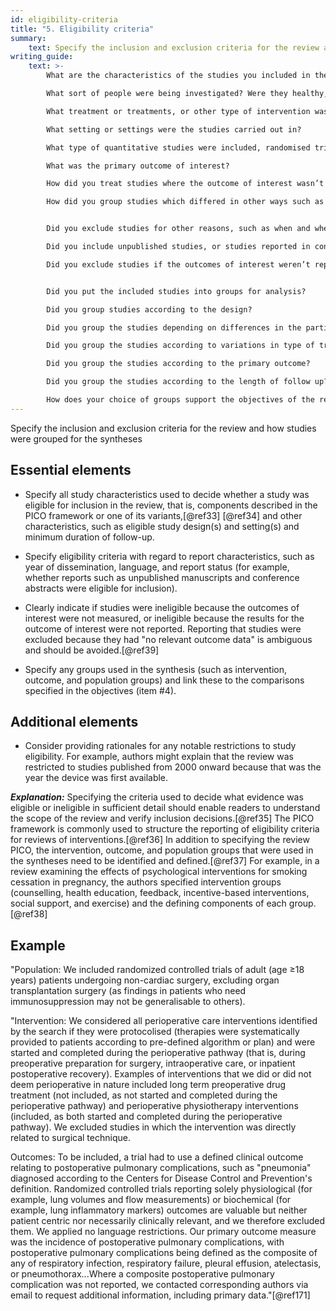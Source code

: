```yaml
---
id: eligibility-criteria
title: "5. Eligibility criteria"
summary: 
    text: Specify the inclusion and exclusion criteria for the review and how studies were grouped for the syntheses.
writing_guide: 
    text: >-
        What are the characteristics of the studies you included in the review?   

        What sort of people were being investigated? Were they healthy, or if not, what condition did they have and how was their condition diagnosed?  

        What treatment or treatments, or other type of intervention was being investigated in the studies? 

        What setting or settings were the studies carried out in? 

        What type of quantitative studies were included, randomised trials?  Any trials?  Observational studies?  A mixture? 

        What was the primary outcome of interest?   

        How did you treat studies where the outcome of interest wasn’t measured? 

        How did you group studies which differed in other ways such as age of participants, or length of follow up?


        Did you exclude studies for other reasons, such as when and where the results were published, and in what language? 

        Did you include unpublished studies, or studies reported in conference abstracts or on study registers?  

        Did you exclude studies if the outcomes of interest weren’t reported 


        Did you put the included studies into groups for analysis?   

        Did you group studies according to the design? 

        Did you group the studies depending on differences in the participant characteristics such as how they were diagnosed, or age, sex? 

        Did you group the studies according to variations in type of treatment, or how it was delivered?  

        Did you group the studies according to the primary outcome? 

        Did you group the studies according to the length of follow up? 

        How does your choice of groups support the objectives of the review?
---
```


Specify the inclusion and exclusion criteria for the review and how studies were grouped for the syntheses

## Essential elements

-   Specify all study characteristics used to decide whether a study was
    eligible for inclusion in the review, that is, components described
    in the PICO framework or one of its variants,[@ref33] [@ref34] and
    other characteristics, such as eligible study design(s) and
    setting(s) and minimum duration of follow-up.

-   Specify eligibility criteria with regard to report characteristics,
    such as year of dissemination, language, and report status (for
    example, whether reports such as unpublished manuscripts and
    conference abstracts were eligible for inclusion).

-   Clearly indicate if studies were ineligible because the outcomes of
    interest were not measured, or ineligible because the results for
    the outcome of interest were not reported. Reporting that studies
    were excluded because they had "no relevant outcome data" is
    ambiguous and should be avoided.[@ref39]

-   Specify any groups used in the synthesis (such as intervention,
    outcome, and population groups) and link these to the comparisons
    specified in the objectives (item #4).

## Additional elements

-   Consider providing rationales for any notable restrictions to study
    eligibility. For example, authors might explain that the review was
    restricted to studies published from 2000 onward because that was
    the year the device was first available.

***Explanation:*** Specifying the criteria used to decide what evidence
was eligible or ineligible in sufficient detail should enable readers to
understand the scope of the review and verify inclusion
decisions.[@ref35] The PICO framework is commonly used to structure the
reporting of eligibility criteria for reviews of interventions.[@ref36]
In addition to specifying the review PICO, the intervention, outcome,
and population groups that were used in the syntheses need to be
identified and defined.[@ref37] For example, in a review examining the
effects of psychological interventions for smoking cessation in
pregnancy, the authors specified intervention groups (counselling,
health education, feedback, incentive-based interventions, social
support, and exercise) and the defining components of each
group.[@ref38]



## Example

"Population: We included randomized controlled trials of adult (age ≥18
years) patients undergoing non-cardiac surgery, excluding organ
transplantation surgery (as findings in patients who need
immunosuppression may not be generalisable to others).

"Intervention: We considered all perioperative care interventions
identified by the search if they were protocolised (therapies were
systematically provided to patients according to pre-defined algorithm
or plan) and were started and completed during the perioperative pathway
(that is, during preoperative preparation for surgery, intraoperative
care, or inpatient postoperative recovery). Examples of interventions
that we did or did not deem perioperative in nature included long term
preoperative drug treatment (not included, as not started and completed
during the perioperative pathway) and perioperative physiotherapy
interventions (included, as both started and completed during the
perioperative pathway). We excluded studies in which the intervention
was directly related to surgical technique.

Outcomes: To be included, a trial had to use a defined clinical outcome
relating to postoperative pulmonary complications, such as "pneumonia"
diagnosed according to the Centers for Disease Control and Prevention's
definition. Randomized controlled trials reporting solely physiological
(for example, lung volumes and flow measurements) or biochemical (for
example, lung inflammatory markers) outcomes are valuable but neither
patient centric nor necessarily clinically relevant, and we therefore
excluded them. We applied no language restrictions. Our primary outcome
measure was the incidence of postoperative pulmonary complications, with
postoperative pulmonary complications being defined as the composite of
any of respiratory infection, respiratory failure, pleural effusion,
atelectasis, or pneumothorax...Where a composite postoperative pulmonary
complication was not reported, we contacted corresponding authors via
email to request additional information, including primary
data."[@ref171]